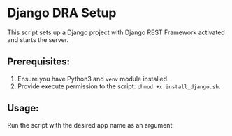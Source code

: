 # Django DRA Setup

This script sets up a Django project with Django REST Framework activated and starts the server.

## Prerequisites:

1. Ensure you have Python3 and `venv` module installed.
2. Provide execute permission to the script: `chmod +x install_django.sh`.

## Usage:

Run the script with the desired app name as an argument:

